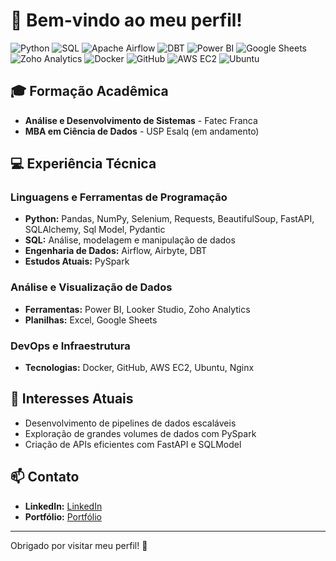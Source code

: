  # 👋 Bem-vindo ao meu perfil!

![Python](https://img.shields.io/badge/-Python-3776AB?logo=python&logoColor=white&style=flat) 
![SQL](https://img.shields.io/badge/-SQL-4479A1?logo=postgresql&logoColor=white&style=flat) 
![Apache Airflow](https://img.shields.io/badge/-Apache%20Airflow-017CEE?logo=apache-airflow&logoColor=white&style=flat) 
![DBT](https://img.shields.io/badge/-DBT-F50057?logo=dbt&logoColor=white&style=flat) 
![Power BI](https://img.shields.io/badge/-Power%20BI-F2C811?logo=power-bi&logoColor=black&style=flat) 
![Google Sheets](https://img.shields.io/badge/-Google%20Sheets-34A853?logo=google-sheets&logoColor=white&style=flat) 
![Zoho Analytics](https://img.shields.io/badge/-Zoho%20Analytics-D62828?logo=zoho&logoColor=white&style=flat) 
![Docker](https://img.shields.io/badge/-Docker-2496ED?logo=docker&logoColor=white&style=flat) 
![GitHub](https://img.shields.io/badge/-GitHub-181717?logo=github&logoColor=white&style=flat) 
![AWS EC2](https://img.shields.io/badge/-AWS%20EC2-FF9900?logo=amazon-aws&logoColor=white&style=flat) 
![Ubuntu](https://img.shields.io/badge/-Ubuntu-E95420?logo=ubuntu&logoColor=white&style=flat)

## 🎓 Formação Acadêmica
- **Análise e Desenvolvimento de Sistemas** - Fatec Franca  
- **MBA em Ciência de Dados** - USP Esalq (em andamento)  

## 💻 Experiência Técnica

### Linguagens e Ferramentas de Programação
- **Python:** Pandas, NumPy, Selenium, Requests, BeautifulSoup, FastAPI, SQLAlchemy, Sql Model, Pydantic  
- **SQL:** Análise, modelagem e manipulação de dados  
- **Engenharia de Dados:** Airflow, Airbyte, DBT  
- **Estudos Atuais:** PySpark  

### Análise e Visualização de Dados
- **Ferramentas:** Power BI, Looker Studio, Zoho Analytics  
- **Planilhas:** Excel, Google Sheets  

### DevOps e Infraestrutura
- **Tecnologias:** Docker, GitHub, AWS EC2, Ubuntu, Nginx  

## 🌱 Interesses Atuais
- Desenvolvimento de pipelines de dados escaláveis  
- Exploração de grandes volumes de dados com PySpark  
- Criação de APIs eficientes com FastAPI e SQLModel  

## 📫 Contato
- **LinkedIn:** [LinkedIn](https://www.linkedin.com/in/guilherme-vin%C3%ADcius-analista/)  
- **Portfólio:** [Portfólio](https://guilhermehvinicius.github.io/portfolio/)  

---

Obrigado por visitar meu perfil! 🚀
